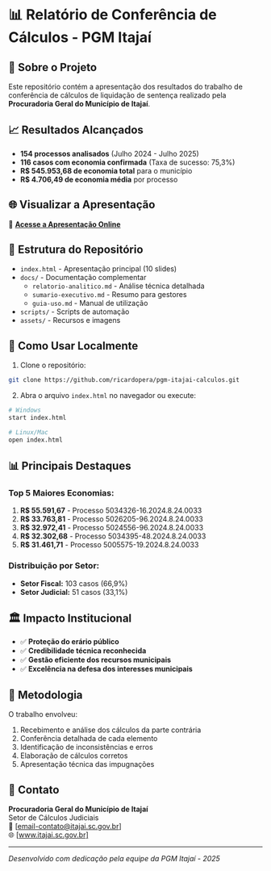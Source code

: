 # 📊 Relatório de Conferência de Cálculos - PGM Itajaí

## 🎯 Sobre o Projeto

Este repositório contém a apresentação dos resultados do trabalho de conferência de cálculos de liquidação de sentença realizado pela **Procuradoria Geral do Município de Itajaí**.

## 📈 Resultados Alcançados

- **154 processos analisados** (Julho 2024 - Julho 2025)
- **116 casos com economia confirmada** (Taxa de sucesso: 75,3%)
- **R$ 545.953,68 de economia total** para o município
- **R$ 4.706,49 de economia média** por processo

## 🌐 Visualizar a Apresentação

🔗 **[Acesse a Apresentação Online](https://ricardopera.github.io/pgm-itajai-calculos/)**

## 📁 Estrutura do Repositório

- `index.html` - Apresentação principal (10 slides)
- `docs/` - Documentação complementar
  - `relatorio-analitico.md` - Análise técnica detalhada
  - `sumario-executivo.md` - Resumo para gestores
  - `guia-uso.md` - Manual de utilização
- `scripts/` - Scripts de automação
- `assets/` - Recursos e imagens

## 🚀 Como Usar Localmente

1. Clone o repositório:
```bash
git clone https://github.com/ricardopera/pgm-itajai-calculos.git
```

2. Abra o arquivo `index.html` no navegador ou execute:
```bash
# Windows
start index.html

# Linux/Mac
open index.html
```

## 📊 Principais Destaques

### Top 5 Maiores Economias:
1. **R$ 55.591,67** - Processo 5034326-16.2024.8.24.0033
2. **R$ 33.763,81** - Processo 5026205-96.2024.8.24.0033
3. **R$ 32.972,41** - Processo 5024556-96.2024.8.24.0033
4. **R$ 32.302,68** - Processo 5034395-48.2024.8.24.0033
5. **R$ 31.461,71** - Processo 5005575-19.2024.8.24.0033

### Distribuição por Setor:
- **Setor Fiscal:** 103 casos (66,9%)
- **Setor Judicial:** 51 casos (33,1%)

## 🏛️ Impacto Institucional

- ✅ **Proteção do erário público**
- ✅ **Credibilidade técnica reconhecida**
- ✅ **Gestão eficiente dos recursos municipais**
- ✅ **Excelência na defesa dos interesses municipais**

## 📝 Metodologia

O trabalho envolveu:
1. Recebimento e análise dos cálculos da parte contrária
2. Conferência detalhada de cada elemento
3. Identificação de inconsistências e erros
4. Elaboração de cálculos corretos
5. Apresentação técnica das impugnações

## 📧 Contato

**Procuradoria Geral do Município de Itajaí**  
Setor de Cálculos Judiciais  
📧 [email-contato@itajai.sc.gov.br]  
🌐 [www.itajai.sc.gov.br]

---

*Desenvolvido com dedicação pela equipe da PGM Itajaí - 2025*
